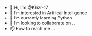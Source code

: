 - 👋 Hi, I’m @Khizr-17
- 👀 I’m interested in Artifical Intelligence
- 🌱 I’m currently learning Python
- 💞️ I’m looking to collaborate on ...
- 📫 How to reach me ...

<!---
Khizr-17/Khizr-17 is a ✨ special ✨ repository because its `README.md` (this file) appears on your GitHub profile.
You can click the Preview link to take a look at your changes.
--->
